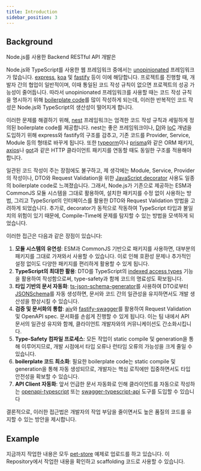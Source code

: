 ```yaml
---
title: Introduction
sidebar_position: 3
---
```


## Background

Node.js를 사용한 Backend RESTful API 개발은 

Node.js와 TypeScript를 사용한 웹 프레임워크 중에서는 [unopinionated](https://stackoverflow.com/questions/802050/what-is-opinionated-software) 프레임워크가 많습니다. [express](https://expressjs.com/), [koa](https://koajs.com/) 및 [fastify](https://fastify.dev/) 등이 이에 해당합니다. 프로젝트를 진행할 때, 개발자 간의 협업이 일반적이며, 이때 통일된 코드 작성 규칙이 없으면 프로젝트의 성공 가능성이 줄어듭니다. 따라서 unopinionated 프레임워크를 사용할 때는 코드 작성 규칙을 명시하기 위해 [boilerplate code](https://en.wikipedia.org/wiki/Boilerplate_code)를 많이 작성하게 되는데, 이러한 반복적인 코드 작성은 Node.js와 TypeScript의 생산성이 떨어지게 합니다.

이러한 문제를 해결하기 위해, [nest](https://nestjs.com/) 프레임워크는 엄격한 코드 작성 규칙과 세밀하게 정의된 boilerplate code를 제공합니다. nest는 좋은 프레임워크이나, [DI](https://en.wikipedia.org/wiki/Dependency_injection)와 [IoC](https://en.wikipedia.org/wiki/Inversion_of_control) 개념을 도입하기 위해 express와 fastify의 구조를 감추고, 기존 코드를 Provider, Service, Module 등의 형태로 바꾸게 됩니다. 또한 [typeorm](https://typeorm.io/)이나 [prisma](https://www.prisma.io/)와 같은 ORM 패키지, [axios](https://axios-http.com/)나 [got](https://github.com/sindresorhus/got)과 같은 HTTP 클라이언트 패키지를 연동할 때도 동일한 구조를 적용해야 합니다.

일관된 코드 작성이 주는 장점에도 불구하고, 제 생각에는 Module, Service, Provider의 작성이나, DTO와 Request Validation을 위한 [JavaScript decorator](https://github.com/tc39/proposal-decorators) 사용도 일종의 boilerplate code로 느껴졌습니다. 그래서, Node.js가 기존으로 제공하는 ESM과 CommonJS 모듈 시스템을 그대로 활용하여, 설치한 패키지를 수정 없이 사용하는 방법, 그리고 TypeScript의 인터페이스를 활용한 DTO와 Request Validation 방법을 고려하게 되었습니다. 추가로, decorator가 동적으로 작동하여 TypeScript 타입과 불일치의 위험이 있기 때문에, Compile-Time에 문제를 탐지할 수 있는 방법을 모색하게 되었습니다.

이러한 접근은 다음과 같은 장점이 있습니다:

1. **모듈 시스템의 유연성**: ESM과 CommonJS 기반으로 패키지를 사용하면, 대부분의 패키지를 그대로 가져와서 사용할 수 있습니다. 이로 인해 호환성 문제나 추가적인 설정 없이도 다양한 패키지를 편리하게 활용할 수 있게 됩니다.
2. **TypeScript의 최대한 활용**: DTO를 TypeScript의 [indexed access types](https://www.typescriptlang.org/docs/handbook/2/indexed-access-types.html) 기능을 활용하여 작성함으로써, type-safety과 함께 코드의 명료성도 확보됩니다.
3. **타입 기반의 문서 자동화**: [ts-json-schema-generator](https://github.com/vega/ts-json-schema-generator)를 사용하여 DTO로부터 [JSONSchema](https://json-schema.org/)를 자동 생성하면, 문서와 코드 간의 일관성을 유지하면서도 개발 생산성을 향상시킬 수 있습니다.
4. **검증 및 문서화의 통합**: [ajv](https://ajv.js.org/)와 [fastify-swagger](https://github.com/fastify/fastify-swagger)를 활용하여 Request Validation 및 OpenAPI spec. 문서화를 손쉽게 진행할 수 있게 됩니다. 이는 팀 내에서 API 문서의 일관성 유지와 함께, 클라이언트 개발자와의 커뮤니케이션도 간소화시킵니다.
5. **Type-Safety 컴파일 프로세스**: 모든 작업이 static compile 및 generation을 통해 이루어지므로, 개발 시점에서 타입 오류나 런타임 오류의 가능성을 크게 줄일 수 있습니다.
6. **boilerplate 코드 최소화**: 필요한 boilerplate code는 static compile 및 generation을 통해 자동 생성되므로, 개발자는 핵심 로직에만 집중하면서도 타입 안전성을 확보할 수 있습니다.
7. **API Client 자동화**: 앞서 언급한 문서 자동화로 인해 클라이언트를 자동으로 작성하는 [openapi-typescript](https://github.com/drwpow/openapi-typescript) 또는 [swagger-typescript-api](https://github.com/acacode/swagger-typescript-api) 도구를 도입할 수 있습니다

결론적으로, 이러한 접근법은 개발자의 작업 부담을 줄이면서도 높은 품질의 코드를 유지할 수 있는 방안을 제시합니다.

## Example

지금까지 작업한 내용은 모두 [pet-store](https://github.com/maeumjs/maeum-pet-store) 예제로 업로드를 하고 있습니다. 이 Repository에서 작업한 내용을 확인하고 scaffolding 코드로 사용할 수 있습니다.

